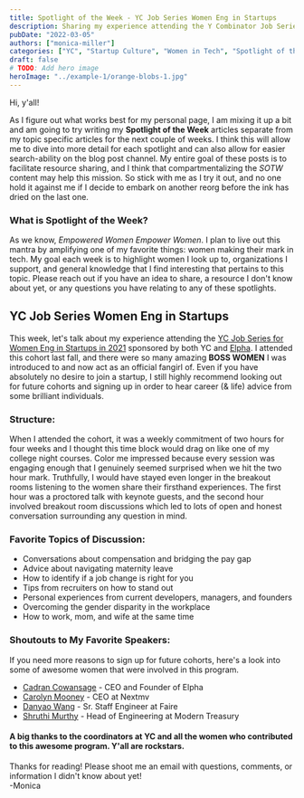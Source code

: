 ```yaml
---
title: Spotlight of the Week - YC Job Series Women Eng in Startups
description: Sharing my experience attending the Y Combinator Job Series highlighting Women Engineering in Startups.
pubDate: "2022-03-05"
authors: ["monica-miller"]
categories: ["YC", "Startup Culture", "Women in Tech", "Spotlight of the Week"]
draft: false
# TODO: Add hero image
heroImage: "../example-1/orange-blobs-1.jpg"
---
```


Hi, y'all!

As I figure out what works best for my personal page, I am mixing it up a bit and am going to try writing my **Spotlight of the Week** articles separate from my topic specific articles for the next couple of weeks. I think this will allow me to dive into more detail for each spotlight and can also allow for easier search-ability on the blog post channel. My entire goal of these posts is to facilitate resource sharing, and I think that compartmentalizing the _SOTW_ content may help this mission. So stick with me as I try it out, and no one hold it against me if I decide to embark on another reorg before the ink has dried on the last one.

### What is Spotlight of the Week?

As we know, _Empowered Women Empower Women_. I plan to live out this mantra by amplifying one of my favorite things: women making their mark in tech. My goal each week is to highlight women I look up to, organizations I support, and general knowledge that I find interesting that pertains to this topic. Please reach out if you have an idea to share, a resource I don't know about yet, or any questions you have relating to any of these spotlights.

## YC Job Series Women Eng in Startups

This week, let's talk about my experience attending the [YC Job Series for Women Eng in Startups in 2021](https://www.workatastartup.com/events/yc-women-eng-in-startups-2021) sponsored by both YC and [Elpha](SOTW_Elpha). I attended this cohort last fall, and there were so many amazing **BOSS WOMEN** I was introduced to and now act as an official fangirl of. Even if you have absolutely no desire to join a startup, I still highly recommend looking out for future cohorts and signing up in order to hear career (& life) advice from some brilliant individuals.

### Structure:

When I attended the cohort, it was a weekly commitment of two hours for four weeks and I thought this time block would drag on like one of my college night courses. Color me impressed because every session was engaging enough that I genuinely seemed surprised when we hit the two hour mark. Truthfully, I would have stayed even longer in the breakout rooms listening to the women share their firsthand experiences. The first hour was a proctored talk with keynote guests, and the second hour involved breakout room discussions which led to lots of open and honest conversation surrounding any question in mind.

### Favorite Topics of Discussion:

- Conversations about compensation and bridging the pay gap
- Advice about navigating maternity leave
- How to identify if a job change is right for you
- Tips from recruiters on how to stand out
- Personal experiences from current developers, managers, and founders
- Overcoming the gender disparity in the workplace
- How to work, mom, and wife at the same time

### Shoutouts to My Favorite Speakers:

If you need more reasons to sign up for future cohorts, here's a look into some of awesome women that were involved in this program.

- [Cadran Cowansage](https://www.linkedin.com/in/cadrancowansage/) - CEO and Founder of Elpha
- [Carolyn Mooney](https://www.linkedin.com/in/carolyn-m-mooney/) - CEO at Nextmv
- [Danyao Wang](https://www.linkedin.com/in/danyaowang/) - Sr. Staff Engineer at Faire
- [Shruthi Murthy](https://www.linkedin.com/in/shruthi-murthy-abb731/) - Head of Engineering at Modern Treasury

#### A big thanks to the coordinators at YC and all the women who contributed to this awesome program. Y'all are rockstars.

Thanks for reading! Please shoot me an email with questions, comments, or information I didn't know about yet!
\
-Monica
